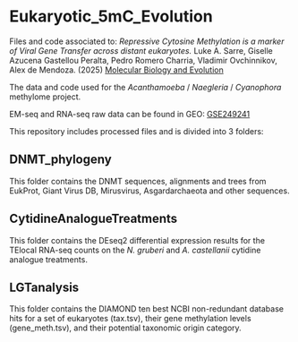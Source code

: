 # Eukaryotic_5mC_Evolution
 Files and code associated to:
 *Repressive Cytosine Methylation is a marker of Viral Gene Transfer across distant eukaryotes.*
 Luke A. Sarre, Giselle Azucena Gastellou Peralta, Pedro Romero Charria, Vladimir Ovchinnikov, Alex de Mendoza. (2025)
 [Molecular Biology and Evolution](https://academic.oup.com/mbe/advance-article/doi/10.1093/molbev/msaf176/8213644)



 The data and code used for the *Acanthamoeba* / *Naegleria* / *Cyanophora* methylome project.
 
 EM-seq and RNA-seq raw data can be found in GEO: [GSE249241](https://www.ncbi.nlm.nih.gov/geo/query/acc.cgi?acc=GSE287846)
 
 This repository includes processed files and is divided into 3 folders:

## DNMT_phylogeny
 This folder contains the DNMT sequences, alignments and trees from EukProt, Giant Virus DB, Mirusvirus, Asgardarchaeota and other sequences.
 
## CytidineAnalogueTreatments
 This folder contains the DEseq2 differential expression results for the TElocal RNA-seq counts on the *N. gruberi* and *A. castellanii* cytidine analogue treatments. 
 
## LGTanalysis
 This folder contains the DIAMOND ten best NCBI non-redundant database hits for a set of eukaryotes (tax.tsv), their gene methylation levels (gene_meth.tsv), and their potential taxonomic origin category. 
 
